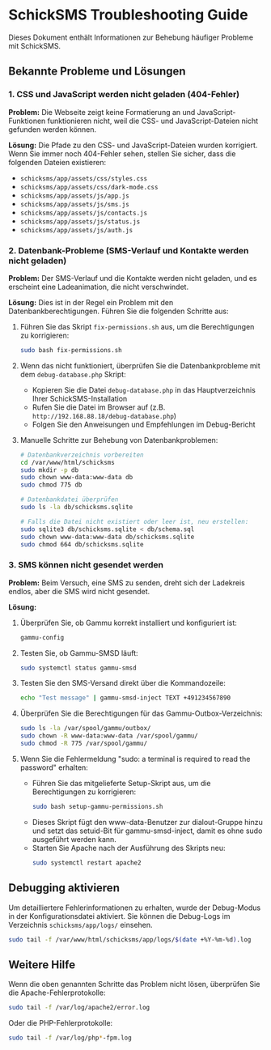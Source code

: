 # SchickSMS Troubleshooting Guide

Dieses Dokument enthält Informationen zur Behebung häufiger Probleme mit SchickSMS.

## Bekannte Probleme und Lösungen

### 1. CSS und JavaScript werden nicht geladen (404-Fehler)

**Problem:** Die Webseite zeigt keine Formatierung an und JavaScript-Funktionen funktionieren nicht, weil die CSS- und JavaScript-Dateien nicht gefunden werden können.

**Lösung:** Die Pfade zu den CSS- und JavaScript-Dateien wurden korrigiert. Wenn Sie immer noch 404-Fehler sehen, stellen Sie sicher, dass die folgenden Dateien existieren:
- `schicksms/app/assets/css/styles.css`
- `schicksms/app/assets/css/dark-mode.css`
- `schicksms/app/assets/js/app.js`
- `schicksms/app/assets/js/sms.js`
- `schicksms/app/assets/js/contacts.js`
- `schicksms/app/assets/js/status.js`
- `schicksms/app/assets/js/auth.js`

### 2. Datenbank-Probleme (SMS-Verlauf und Kontakte werden nicht geladen)

**Problem:** Der SMS-Verlauf und die Kontakte werden nicht geladen, und es erscheint eine Ladeanimation, die nicht verschwindet.

**Lösung:** Dies ist in der Regel ein Problem mit den Datenbankberechtigungen. Führen Sie die folgenden Schritte aus:

1. Führen Sie das Skript `fix-permissions.sh` aus, um die Berechtigungen zu korrigieren:
   ```bash
   sudo bash fix-permissions.sh
   ```

2. Wenn das nicht funktioniert, überprüfen Sie die Datenbankprobleme mit dem `debug-database.php` Skript:
   - Kopieren Sie die Datei `debug-database.php` in das Hauptverzeichnis Ihrer SchickSMS-Installation
   - Rufen Sie die Datei im Browser auf (z.B. `http://192.168.88.18/debug-database.php`)
   - Folgen Sie den Anweisungen und Empfehlungen im Debug-Bericht

3. Manuelle Schritte zur Behebung von Datenbankproblemen:
   ```bash
   # Datenbankverzeichnis vorbereiten
   cd /var/www/html/schicksms
   sudo mkdir -p db
   sudo chown www-data:www-data db
   sudo chmod 775 db

   # Datenbankdatei überprüfen
   sudo ls -la db/schicksms.sqlite
   
   # Falls die Datei nicht existiert oder leer ist, neu erstellen:
   sudo sqlite3 db/schicksms.sqlite < db/schema.sql
   sudo chown www-data:www-data db/schicksms.sqlite
   sudo chmod 664 db/schicksms.sqlite
   ```

### 3. SMS können nicht gesendet werden

**Problem:** Beim Versuch, eine SMS zu senden, dreht sich der Ladekreis endlos, aber die SMS wird nicht gesendet.

**Lösung:**

1. Überprüfen Sie, ob Gammu korrekt installiert und konfiguriert ist:
   ```bash
   gammu-config
   ```

2. Testen Sie, ob Gammu-SMSD läuft:
   ```bash
   sudo systemctl status gammu-smsd
   ```

3. Testen Sie den SMS-Versand direkt über die Kommandozeile:
   ```bash
   echo "Test message" | gammu-smsd-inject TEXT +491234567890
   ```

4. Überprüfen Sie die Berechtigungen für das Gammu-Outbox-Verzeichnis:
   ```bash
   sudo ls -la /var/spool/gammu/outbox/
   sudo chown -R www-data:www-data /var/spool/gammu/
   sudo chmod -R 775 /var/spool/gammu/
   ```

5. Wenn Sie die Fehlermeldung "sudo: a terminal is required to read the password" erhalten:
   - Führen Sie das mitgelieferte Setup-Skript aus, um die Berechtigungen zu korrigieren:
     ```bash
     sudo bash setup-gammu-permissions.sh
     ```
   - Dieses Skript fügt den www-data-Benutzer zur dialout-Gruppe hinzu und setzt das setuid-Bit für gammu-smsd-inject, damit es ohne sudo ausgeführt werden kann.
   - Starten Sie Apache nach der Ausführung des Skripts neu:
     ```bash
     sudo systemctl restart apache2
     ```

## Debugging aktivieren

Um detailliertere Fehlerinformationen zu erhalten, wurde der Debug-Modus in der Konfigurationsdatei aktiviert. Sie können die Debug-Logs im Verzeichnis `schicksms/app/logs/` einsehen.

```bash
sudo tail -f /var/www/html/schicksms/app/logs/$(date +%Y-%m-%d).log
```

## Weitere Hilfe

Wenn die oben genannten Schritte das Problem nicht lösen, überprüfen Sie die Apache-Fehlerprotokolle:

```bash
sudo tail -f /var/log/apache2/error.log
```

Oder die PHP-Fehlerprotokolle:

```bash
sudo tail -f /var/log/php*-fpm.log
```
